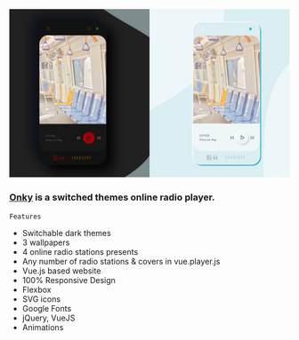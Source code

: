<img src="preview/pic.jpg">

### [Onky](https://onky.vercel.app/) is a switched themes online radio player. ###

```
Features
```

- Switchable dark themes
- 3 wallpapers
- 4 online radio stations presents
- Any number of radio stations & covers in vue.player.js
- Vue.js based website
- 100% Responsive Design
- Flexbox
- SVG icons 
- Google Fonts
- jQuery, VueJS
- Animations
